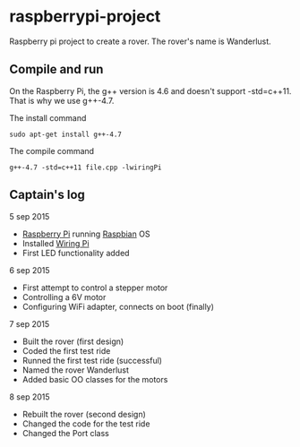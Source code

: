 # raspberrypi-project
Raspberry pi project to create a rover. The rover's name is Wanderlust.

## Compile and run
On the Raspberry Pi, the g++ version is 4.6 and doesn't support -std=c++11. That is why we use g++-4.7.

The install command

    sudo apt-get install g++-4.7
    
The compile command

    g++-4.7 -std=c++11 file.cpp -lwiringPi

## Captain's log

5 sep 2015
* [Raspberry Pi][1] running [Raspbian][2] OS
* Installed [Wiring Pi][3]
* First LED functionality added

6 sep 2015
* First attempt to control a stepper motor
* Controlling a 6V motor
* Configuring WiFi adapter, connects on boot (finally)

7 sep 2015
* Built the rover (first design)
* Coded the first test ride
* Runned the first test ride (successful)
* Named the rover Wanderlust
* Added basic OO classes for the motors

8 sep 2015
* Rebuilt the rover (second design)
* Changed the code for the test ride
* Changed the Port class

[1]: https://www.raspberrypi.org/
[2]: https://www.raspberrypi.org/downloads/raspbian/
[3]: http://wiringpi.com/
